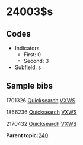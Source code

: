 # 24003$s

## Codes

-   Indicators
    -   First: 0
    -   Second: 3
-   Subfield: s

## Sample bibs

1701326 [Quicksearch](https://search.library.yale.edu/catalog/1701326) [VXWS](http://prodorbis.library.yale.edu:7014/vxws/GetHoldingsService?bibId=1701326)

1866236 [Quicksearch](https://search.library.yale.edu/catalog/1866236) [VXWS](http://prodorbis.library.yale.edu:7014/vxws/GetHoldingsService?bibId=1866236)

2170432 [Quicksearch](https://search.library.yale.edu/catalog/2170432) [VXWS](http://prodorbis.library.yale.edu:7014/vxws/GetHoldingsService?bibId=2170432)

**Parent topic:**[240](../../tags/240/240.md)

